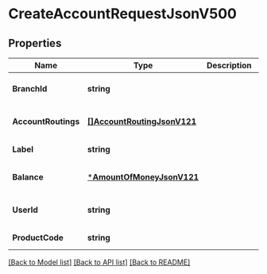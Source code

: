 # CreateAccountRequestJsonV500

## Properties
Name | Type | Description | Notes
------------ | ------------- | ------------- | -------------
**BranchId** | **string** |  | [optional] [default to null]
**AccountRoutings** | [**[]AccountRoutingJsonV121**](AccountRoutingJsonV121.md) |  | [optional] [default to null]
**Label** | **string** |  | [default to null]
**Balance** | [***AmountOfMoneyJsonV121**](AmountOfMoneyJsonV121.md) |  | [optional] [default to null]
**UserId** | **string** |  | [optional] [default to null]
**ProductCode** | **string** |  | [default to null]

[[Back to Model list]](../README.md#documentation-for-models) [[Back to API list]](../README.md#documentation-for-api-endpoints) [[Back to README]](../README.md)


